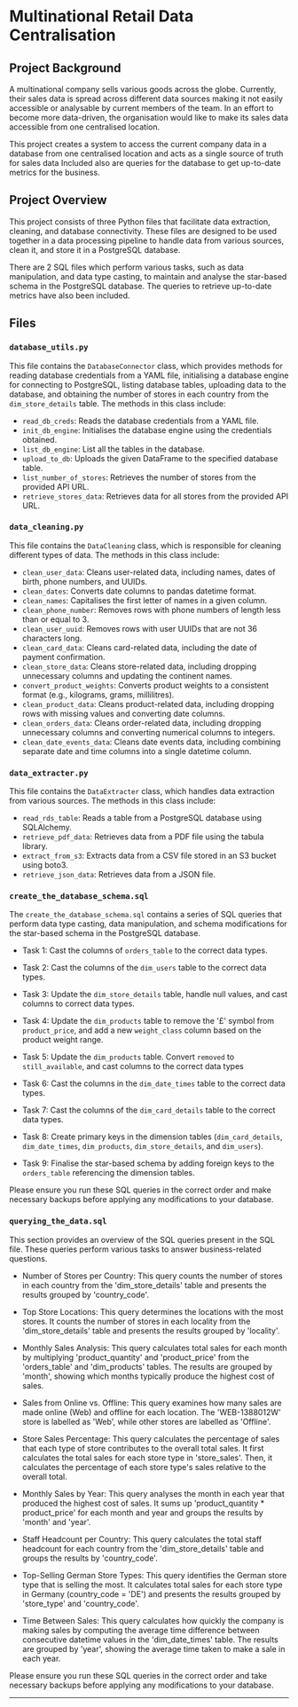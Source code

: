 # Multinational Retail Data Centralisation

## Project Background
A multinational company sells various goods across the globe. Currently, their sales data is spread across different data sources making it not easily accessible or analysable by current members of the team. In an effort to become more data-driven, the organisation would like to make its sales data accessible from one centralised location. 


This project creates a system to access the current company data in a database from one centralised location and acts as a single source of truth for sales data Included also are queries for the database to get up-to-date metrics for the business. 


## Project Overview

This project consists of three Python files that facilitate data extraction, cleaning, and database connectivity. These files are designed to be used together in a data processing pipeline to handle data from various sources, clean it, and store it in a PostgreSQL database.

There are 2 SQL files which perform various tasks, such as data manipulation, and data type casting, to maintain and analyse the star-based schema in the PostgreSQL database. The queries to retrieve up-to-date metrics have also been included.

## Files

### `database_utils.py`

This file contains the `DatabaseConnector` class, which provides methods for reading database credentials from a YAML file, initialising a database engine for connecting to PostgreSQL, listing database tables, uploading data to the database, and obtaining the number of stores in each country from the `dim_store_details` table. The methods in this class include:

- `read_db_creds`: Reads the database credentials from a YAML file.
- `init_db_engine`: Initialises the database engine using the credentials obtained.
- `list_db_engine`: List all the tables in the database.
- `upload_to_db`: Uploads the given DataFrame to the specified database table.
- `list_number_of_stores`: Retrieves the number of stores from the provided API URL.
- `retrieve_stores_data`: Retrieves data for all stores from the provided API URL.


### `data_cleaning.py`

This file contains the `DataCleaning` class, which is responsible for cleaning different types of data. The methods in this class include:

- `clean_user_data`: Cleans user-related data, including names, dates of birth, phone numbers, and UUIDs.
- `clean_dates`: Converts date columns to pandas datetime format.
- `clean_names`: Capitalises the first letter of names in a given column.
- `clean_phone_number`: Removes rows with phone numbers of length less than or equal to 3.
- `clean_user_uuid`: Removes rows with user UUIDs that are not 36 characters long.
- `clean_card_data`: Cleans card-related data, including the date of payment confirmation.
- `clean_store_data`: Cleans store-related data, including dropping unnecessary columns and updating the continent names.
- `convert_product_weights`: Converts product weights to a consistent format (e.g., kilograms, grams, millilitres).
- `clean_product_data`: Cleans product-related data, including dropping rows with missing values and converting date columns.
- `clean_orders_data`: Cleans order-related data, including dropping unnecessary columns and converting numerical columns to integers.
- `clean_date_events_data`: Cleans date events data, including combining separate date and time columns into a single datetime column.

### `data_extracter.py`

This file contains the `DataExtracter` class, which handles data extraction from various sources. The methods in this class include:

- `read_rds_table`: Reads a table from a PostgreSQL database using SQLAlchemy.
- `retrieve_pdf_data`: Retrieves data from a PDF file using the tabula library.
- `extract_from_s3`: Extracts data from a CSV file stored in an S3 bucket using boto3.
- `retrieve_json_data`: Retrieves data from a JSON file.


### `create_the_database_schema.sql`

The `create_the_database_schema.sql` contains a series of SQL queries that perform data type casting, data manipulation, and schema modifications for the star-based schema in the PostgreSQL database.

- Task 1: Cast the columns of `orders_table` to the correct data types. 
- Task 2: Cast the columns of the `dim_users` table to the correct data types. 
- Task 3: Update the `dim_store_details` table, handle null values, and cast columns to correct data types.
- Task 4: Update the `dim_products` table to remove the '£' symbol from `product_price`, and add a new `weight_class` column based on the product weight range.
- Task 5: Update the `dim_products` table. Convert `removed` to `still_available`, and cast columns to the correct data types 
- Task 6: Cast the columns in the `dim_date_times` table to the correct data types. 
- Task 7: Cast the columns of the `dim_card_details` table to the correct data types.


- Task 8: Create primary keys in the dimension tables (`dim_card_details`, `dim_date_times`, `dim_products`, `dim_store_details`, and `dim_users`).
- Task 9: Finalise the star-based schema by adding foreign keys to the `orders_table` referencing the dimension tables.

Please ensure you run these SQL queries in the correct order and make necessary backups before applying any modifications to your database.


### `querying_the_data.sql`

This section provides an overview of the SQL queries present in the SQL file. These queries perform various tasks to answer business-related questions.

- Number of Stores per Country: This query counts the number of stores in each country from the 'dim_store_details' table and presents the results grouped by 'country_code'. 

- Top Store Locations: This query determines the locations with the most stores. It counts the number of stores in each locality from the 'dim_store_details' table and presents the results grouped by 'locality'. 

- Monthly Sales Analysis: This query calculates total sales for each month by multiplying 'product_quantity' and 'product_price' from the 'orders_table' and 'dim_products' tables. The results are grouped by 'month', showing which months typically produce the highest cost of sales.

- Sales from Online vs. Offline: This query examines how many sales are made online (Web) and offline for each location. The 'WEB-1388012W' store is labelled as 'Web', while other stores are labelled as 'Offline'.

- Store Sales Percentage: This query calculates the percentage of sales that each type of store contributes to the overall total sales. It first calculates the total sales for each store type in 'store_sales'. Then, it calculates the percentage of each store type's sales relative to the overall total.

- Monthly Sales by Year: This query analyses the month in each year that produced the highest cost of sales. It sums up 'product_quantity * product_price' for each month and year and groups the results by 'month' and 'year'.

- Staff Headcount per Country: This query calculates the total staff headcount for each country from the 'dim_store_details' table and groups the results by 'country_code'. 

- Top-Selling German Store Types: This query identifies the German store type that is selling the most. It calculates total sales for each store type in Germany (country_code = 'DE') and presents the results grouped by 'store_type' and 'country_code'.

- Time Between Sales: This query calculates how quickly the company is making sales by computing the average time difference between consecutive datetime values in the 'dim_date_times' table. The results are grouped by 'year', showing the average time taken to make a sale in each year.

Please ensure you run these SQL queries in the correct order and take necessary backups before applying any modifications to your database.

---